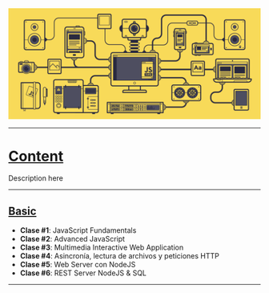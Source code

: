 <div align="justify">

<img src="js.gif" alt="drawing" width="980"/>

---
<h1><u> Content</u></h1>

Description here

---
<h2><u> Basic</u></h2>



* **Clase #1**: JavaScript Fundamentals
* **Clase #2**: Advanced JavaScript
* **Clase #3**: Multimedia Interactive Web Application
* **Clase #4**: Asincronía, lectura de archivos y peticiones HTTP
* **Clase #5**: Web Server con NodeJS
* **Clase #6**: REST Server NodeJS & SQL
---
</div>
